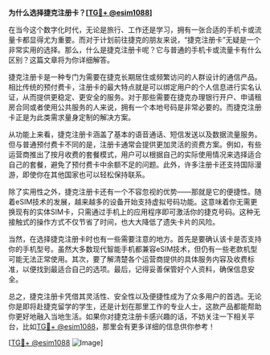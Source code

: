 **为什么选择捷克注册卡？[[TG💪+ @esim1088](https://t.me/s/esim1088)]**

在当今这个数字化时代，无论是旅行、工作还是学习，拥有一张合适的手机卡或流量卡都显得尤为重要。而对于计划前往捷克的朋友来说，“捷克注册卡”无疑是一个非常实用的选择。那么，什么是捷克注册卡呢？它与普通的手机卡或流量卡有什么区别？这篇文章将为你详细解答。

捷克注册卡是一种专门为需要在捷克长期居住或频繁访问的人群设计的通信产品。相比传统的预付费卡，注册卡的最大特点就是可以绑定用户的个人信息进行实名认证，从而提供更稳定、更安全的服务。对于那些需要在捷克办理银行开户、申请租房合同或者使用公共服务的人来说，拥有一个本地号码是非常必要的。而捷克注册卡正是为此类需求量身定制的解决方案。

从功能上来看，捷克注册卡涵盖了基本的语音通话、短信发送以及数据流量服务。但与普通预付费卡不同的是，注册卡通常会提供更加灵活的资费方案。例如，有些运营商推出了按月收费的套餐模式，用户可以根据自己的实际使用情况来选择适合自己的套餐，避免了预付费卡中余额不足的问题。此外，许多注册卡还支持国际漫游，即使你在其他国家也可以轻松保持联系。

除了实用性之外，捷克注册卡还有一个不容忽视的优势——那就是它的便捷性。随着eSIM技术的发展，越来越多的设备开始支持虚拟号码功能。这意味着你无需更换现有的实体SIM卡，只需通过手机上的应用程序即可激活你的捷克号码。这种无接触式的操作方式不仅节省了时间，也大大降低了遗失卡片的风险。

当然，在选择捷克注册卡时也有一些需要注意的地方。首先是要确认该卡是否支持你的手机型号。虽然大多数现代智能手机都兼容eSIM技术，但仍有一些老款机型可能无法正常使用。其次，要了解清楚各个运营商提供的具体服务内容及收费标准，以便找到最适合自己的选项。最后，记得妥善保管好个人资料，确保信息安全。

总之，捷克注册卡凭借其灵活性、安全性以及便捷性成为了众多用户的首选。无论你是即将赴捷克留学的学生，还是计划在那里工作的专业人士，这款产品都能帮助你更好地融入当地生活。如果你对捷克注册卡感兴趣的话，不妨关注一下相关平台，比如[TG💪+ @esim1088](https://t.me/s/esim1088)，那里会有更多详细的信息供你参考！

[[TG💪+ @esim1088](https://t.me/s/esim1088) ![Image](https://i.postimg.cc/4NQfJmqS/Snipaste-2025-05-13-00-14-12.png)]